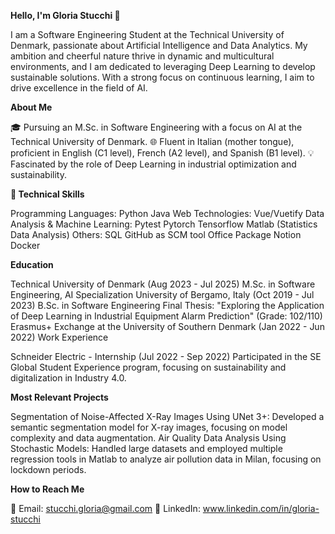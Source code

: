 **Hello, I'm Gloria Stucchi 👋**

I am a Software Engineering Student at the Technical University of Denmark, passionate about Artificial Intelligence and Data Analytics. My ambition and cheerful nature thrive in dynamic and multicultural environments, and I am dedicated to leveraging Deep Learning to develop sustainable solutions. With a strong focus on continuous learning, I aim to drive excellence in the field of AI.

**About Me**

🎓 Pursuing an M.Sc. in Software Engineering with a focus on AI at the Technical University of Denmark.
🌐 Fluent in Italian (mother tongue), proficient in English (C1 level), French (A2 level), and Spanish (B1 level).
💡 Fascinated by the role of Deep Learning in industrial optimization and sustainability.


**🚀 Technical Skills**

Programming Languages:
Python
Java
Web Technologies:
Vue/Vuetify
Data Analysis & Machine Learning:
Pytest
Pytorch
Tensorflow
Matlab (Statistics Data Analysis)
Others:
SQL
GitHub as SCM tool
Office Package
Notion
Docker


**Education**

Technical University of Denmark (Aug 2023 - Jul 2025)
M.Sc. in Software Engineering, AI Specialization
University of Bergamo, Italy (Oct 2019 - Jul 2023)
B.Sc. in Software Engineering
Final Thesis: "Exploring the Application of Deep Learning in Industrial Equipment Alarm Prediction" (Grade: 102/110)
Erasmus+ Exchange at the University of Southern Denmark (Jan 2022 - Jun 2022)
Work Experience

Schneider Electric - Internship (Jul 2022 - Sep 2022)
Participated in the SE Global Student Experience program, focusing on sustainability and digitalization in Industry 4.0.


**Most Relevant Projects**

Segmentation of Noise-Affected X-Ray Images Using UNet 3+:
Developed a semantic segmentation model for X-ray images, focusing on model complexity and data augmentation.
Air Quality Data Analysis Using Stochastic Models:
Handled large datasets and employed multiple regression tools in Matlab to analyze air pollution data in Milan, focusing on lockdown periods.


**How to Reach Me**

📧 Email: stucchi.gloria@gmail.com
🔗 LinkedIn: www.linkedin.com/in/gloria-stucchi
